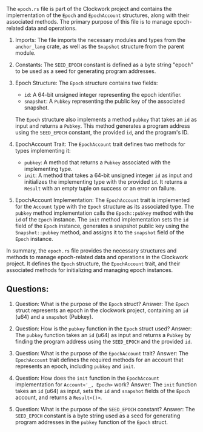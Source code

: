 The `epoch.rs` file is part of the Clockwork project and contains the implementation of the `Epoch` and `EpochAccount` structures, along with their associated methods. The primary purpose of this file is to manage epoch-related data and operations.

1. Imports: The file imports the necessary modules and types from the `anchor_lang` crate, as well as the `Snapshot` structure from the parent module.

2. Constants: The `SEED_EPOCH` constant is defined as a byte string "epoch" to be used as a seed for generating program addresses.

3. Epoch Structure: The `Epoch` structure contains two fields:
   - `id`: A 64-bit unsigned integer representing the epoch identifier.
   - `snapshot`: A `Pubkey` representing the public key of the associated snapshot.

   The `Epoch` structure also implements a method `pubkey` that takes an `id` as input and returns a `Pubkey`. This method generates a program address using the `SEED_EPOCH` constant, the provided `id`, and the program's ID.

4. EpochAccount Trait: The `EpochAccount` trait defines two methods for types implementing it:
   - `pubkey`: A method that returns a `Pubkey` associated with the implementing type.
   - `init`: A method that takes a 64-bit unsigned integer `id` as input and initializes the implementing type with the provided `id`. It returns a `Result` with an empty tuple on success or an error on failure.

5. EpochAccount Implementation: The `EpochAccount` trait is implemented for the `Account` type with the `Epoch` structure as its associated type. The `pubkey` method implementation calls the `Epoch::pubkey` method with the `id` of the `Epoch` instance. The `init` method implementation sets the `id` field of the `Epoch` instance, generates a snapshot public key using the `Snapshot::pubkey` method, and assigns it to the `snapshot` field of the `Epoch` instance.

In summary, the `epoch.rs` file provides the necessary structures and methods to manage epoch-related data and operations in the Clockwork project. It defines the `Epoch` structure, the `EpochAccount` trait, and their associated methods for initializing and managing epoch instances.
## Questions: 
 1. Question: What is the purpose of the `Epoch` struct?
   Answer: The `Epoch` struct represents an epoch in the clockwork project, containing an `id` (u64) and a `snapshot` (Pubkey).

2. Question: How is the `pubkey` function in the `Epoch` struct used?
   Answer: The `pubkey` function takes an `id` (u64) as input and returns a `Pubkey` by finding the program address using the `SEED_EPOCH` and the provided `id`.

3. Question: What is the purpose of the `EpochAccount` trait?
   Answer: The `EpochAccount` trait defines the required methods for an account that represents an epoch, including `pubkey` and `init`.

4. Question: How does the `init` function in the `EpochAccount` implementation for `Account<'_, Epoch>` work?
   Answer: The `init` function takes an `id` (u64) as input, sets the `id` and `snapshot` fields of the `Epoch` account, and returns a `Result<()>`.

5. Question: What is the purpose of the `SEED_EPOCH` constant?
   Answer: The `SEED_EPOCH` constant is a byte string used as a seed for generating program addresses in the `pubkey` function of the `Epoch` struct.
    